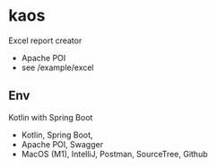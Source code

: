 # kaos

Excel report creator

- Apache POI 
- see /example/excel



## Env
Kotlin with Spring Boot 

- Kotlin, Spring Boot,
- Apache POI, Swagger
- MacOS (M1), IntelliJ, Postman, SourceTree, Github


